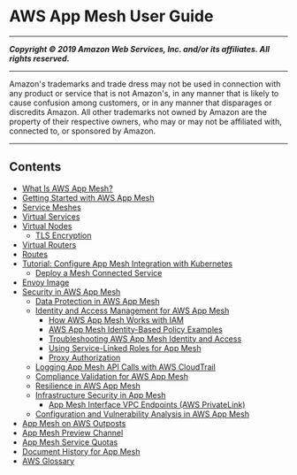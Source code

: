 # AWS App Mesh User Guide

-----
*****Copyright &copy; 2019 Amazon Web Services, Inc. and/or its affiliates. All rights reserved.*****

-----
Amazon's trademarks and trade dress may not be used in 
     connection with any product or service that is not Amazon's, 
     in any manner that is likely to cause confusion among customers, 
     or in any manner that disparages or discredits Amazon. All other 
     trademarks not owned by Amazon are the property of their respective
     owners, who may or may not be affiliated with, connected to, or 
     sponsored by Amazon.

-----
## Contents
+ [What Is AWS App Mesh?](what-is-app-mesh.md)
+ [Getting Started with AWS App Mesh](appmesh-getting-started.md)
+ [Service Meshes](meshes.md)
+ [Virtual Services](virtual_services.md)
+ [Virtual Nodes](virtual_nodes.md)
   + [TLS Encryption](virtual-node-tls.md)
+ [Virtual Routers](virtual_routers.md)
+ [Routes](routes.md)
+ [Tutorial: Configure App Mesh Integration with Kubernetes](mesh-k8s-integration.md)
   + [Deploy a Mesh Connected Service](deploy-mesh-connected-service.md)
+ [Envoy Image](envoy.md)
+ [Security in AWS App Mesh](security.md)
   + [Data Protection in AWS App Mesh](data-protection.md)
   + [Identity and Access Management for AWS App Mesh](security-iam.md)
      + [How AWS App Mesh Works with IAM](security_iam_service-with-iam.md)
      + [AWS App Mesh Identity-Based Policy Examples](security_iam_id-based-policy-examples.md)
      + [Troubleshooting AWS App Mesh Identity and Access](security_iam_troubleshoot.md)
      + [Using Service-Linked Roles for App Mesh](using-service-linked-roles.md)
      + [Proxy Authorization](proxy-authorization.md)
   + [Logging App Mesh API Calls with AWS CloudTrail](logging-using-cloudtrail.md)
   + [Compliance Validation for AWS App Mesh](compliance.md)
   + [Resilience in AWS App Mesh](disaster-recovery-resiliency.md)
   + [Infrastructure Security in App Mesh](infrastructure-security.md)
      + [App Mesh Interface VPC Endpoints (AWS PrivateLink)](vpc-endpoints.md)
   + [Configuration and Vulnerability Analysis in AWS App Mesh](configuration-vulnerability-analysis.md)
+ [App Mesh on AWS Outposts](app-mesh-on-outposts.md)
+ [App Mesh Preview Channel](preview.md)
+ [App Mesh Service Quotas](service-quotas.md)
+ [Document History for App Mesh](doc-history.md)
+ [AWS Glossary](glossary.md)